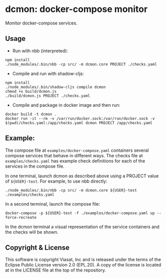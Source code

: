 # dcmon: docker-compose monitor

Monitor docker-compose services.

## Usage

* Run with nbb (interpreted):

```
npm install
./node_modules/.bin/nbb -cp src/ -m dcmon.core PROJECT ./checks.yaml
```

* Compile and run with shadow-cljs:

```
npm install
./node_modules/.bin/shadow-cljs compile dcmon
chmod +x build/dcmon.js
./build/dcmon.js PROJECT ./checks.yaml
```

* Compile and package in docker image and then run:

```
docker build -t dcmon .
docker run -it --rm -v /var/run/docker.sock:/var/run/docker.sock -v $(pwd)/checks.yaml:/app/checks.yaml dcmon PROJECT /app/checks.yaml
```

## Example:

The compose file at `examples/docker-compose.yaml` containers several
compose services that behave in different ways. The checks file at
`examples/checks.yaml` has example check definitions for each of the
services in the compose file.

In one terminal, launch dcmon as described above using a PROJECT value
of `${USER}-test`. For example, to use nbb directly:

```
./node_modules/.bin/nbb -cp src/ -m dcmon.core ${USER}-test ./examples/checks.yaml
```


In a second terminal, launch the compose file:
```
docker-compose -p ${USER}-test -f ./examples/docker-compose.yaml up --force-recreate
```

In the dcmon terminal a visual representation of the service
containers and the checks will be shown.

## Copyright & License

This software is copyright Viasat, Inc and is released under the terms
of the Eclipse Public License version 2.0 (EPL.20). A copy of the
license is located at in the LICENSE file at the top of the
repository.
